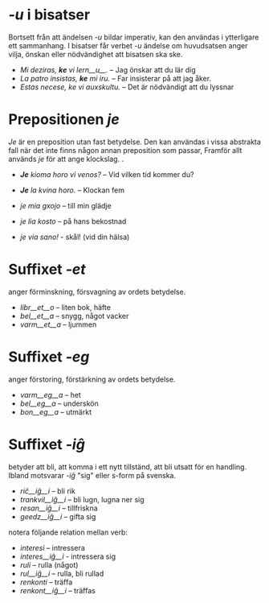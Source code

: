# *-u* i bisatser

Bortsett från att ändelsen *-u* bildar imperativ, kan den användas i ytterligare ett sammanhang. I bisatser får verbet *-u* ändelse om huvudsatsen anger vilja, önskan eller nödvändighet att bisatsen ska ske. 

- *Mi deziras, __ke__ vi lern__u__.* – Jag önskar att du lär dig
- *La patro insistas, __ke__ mi iru.* – Far insisterar på att jag åker.
- *Estas necese, ke vi auxskultu.* – Det är nödvändigt att du lyssnar
 
# Prepositionen *je*

*Je* är en preposition utan fast betydelse. Den kan användas i vissa abstrakta fall när det inte finns någon annan preposition som passar, Framför allt används *je* för att ange klockslag. 
.
- *__Je__ kioma horo vi venos?* – Vid vilken tid kommer du?
- *__Je__ la kvina horo.* – Klockan fem

- *je mia gxojo* – till min glädje
- *je lia kosto* – på hans bekostnad
- *je via sano!* - skål! (vid din hälsa)
 
# Suffixet *-et*

anger förminskning, försvagning av ordets betydelse.

- *libr__et__o* – liten bok, häfte
- *bel__et__a*  – snygg, något vacker
- *varm__et__a* – ljummen
 

# Suffixet *-eg*

anger förstoring, förstärkning av ordets betydelse.

- *varm__eg__a*  – het
- *bel__eg__a*   – underskön
- *bon__eg__a*   – utmärkt
 

# Suffixet *-iĝ*

betyder att bli, att komma i ett nytt tillständ, att bli utsatt för en handling. Ibland motsvarar *-iĝ* "sig" eller s-form på svenska.

- *riĉ__iĝ__i*      – bli rik
- *trankvil__iĝ__i* – bli lugn, lugna ner sig
- *resan__iĝ__i*    – tillfriskna
- *geedz__iĝ__i*    – gifta sig

notera följande relation mellan verb:

- *interesi* – intressera
 - *interes__iĝ__i* - intressera sig
- *ruli* – rulla (något)
 - *rul__iĝ__i* – rulla, bli rullad
- *renkonti* – träffa
 - *renkont__iĝ__i* – träffas

 

